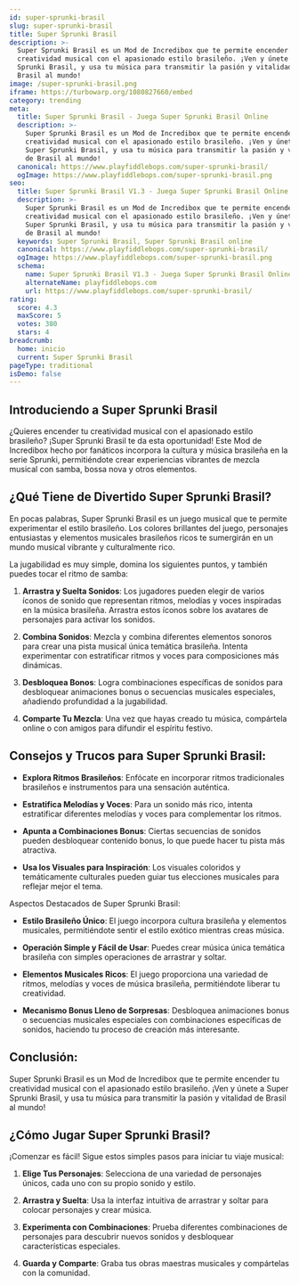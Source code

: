 ```yaml
---
id: super-sprunki-brasil
slug: super-sprunki-brasil
title: Super Sprunki Brasil
description: >-
  Super Sprunki Brasil es un Mod de Incredibox que te permite encender tu
  creatividad musical con el apasionado estilo brasileño. ¡Ven y únete a Super
  Sprunki Brasil, y usa tu música para transmitir la pasión y vitalidad de
  Brasil al mundo!
image: /super-sprunki-brasil.png
iframe: https://turbowarp.org/1080827660/embed
category: trending
meta:
  title: Super Sprunki Brasil - Juega Super Sprunki Brasil Online
  description: >-
    Super Sprunki Brasil es un Mod de Incredibox que te permite encender tu
    creatividad musical con el apasionado estilo brasileño. ¡Ven y únete a
    Super Sprunki Brasil, y usa tu música para transmitir la pasión y vitalidad
    de Brasil al mundo!
  canonical: https://www.playfiddlebops.com/super-sprunki-brasil/
  ogImage: https://www.playfiddlebops.com/super-sprunki-brasil.png
seo:
  title: Super Sprunki Brasil V1.3 - Juega Super Sprunki Brasil Online
  description: >-
    Super Sprunki Brasil es un Mod de Incredibox que te permite encender tu
    creatividad musical con el apasionado estilo brasileño. ¡Ven y únete a
    Super Sprunki Brasil, y usa tu música para transmitir la pasión y vitalidad
    de Brasil al mundo!
  keywords: Super Sprunki Brasil, Super Sprunki Brasil online
  canonical: https://www.playfiddlebops.com/super-sprunki-brasil/
  ogImage: https://www.playfiddlebops.com/super-sprunki-brasil.png
  schema:
    name: Super Sprunki Brasil V1.3 - Juega Super Sprunki Brasil Online
    alternateName: playfiddlebops.com
    url: https://www.playfiddlebops.com/super-sprunki-brasil/
rating:
  score: 4.3
  maxScore: 5
  votes: 380
  stars: 4
breadcrumb:
  home: inicio
  current: Super Sprunki Brasil
pageType: traditional
isDemo: false
---
```


## Introduciendo a Super Sprunki Brasil

¿Quieres encender tu creatividad musical con el apasionado estilo brasileño? ¡Super Sprunki Brasil te da esta oportunidad! Este Mod de Incredibox hecho por fanáticos incorpora la cultura y música brasileña en la serie Sprunki, permitiéndote crear experiencias vibrantes de mezcla musical con samba, bossa nova y otros elementos.

## ¿Qué Tiene de Divertido Super Sprunki Brasil?

En pocas palabras, Super Sprunki Brasil es un juego musical que te permite experimentar el estilo brasileño. Los colores brillantes del juego, personajes entusiastas y elementos musicales brasileños ricos te sumergirán en un mundo musical vibrante y culturalmente rico.

La jugabilidad es muy simple, domina los siguientes puntos, y también puedes tocar el ritmo de samba:

1. **Arrastra y Suelta Sonidos**: Los jugadores pueden elegir de varios íconos de sonido que representan ritmos, melodías y voces inspiradas en la música brasileña. Arrastra estos íconos sobre los avatares de personajes para activar los sonidos.

1. **Combina Sonidos**: Mezcla y combina diferentes elementos sonoros para crear una pista musical única temática brasileña. Intenta experimentar con estratificar ritmos y voces para composiciones más dinámicas.

1. **Desbloquea Bonos**: Logra combinaciones específicas de sonidos para desbloquear animaciones bonus o secuencias musicales especiales, añadiendo profundidad a la jugabilidad.

1. **Comparte Tu Mezcla**: Una vez que hayas creado tu música, compártela online o con amigos para difundir el espíritu festivo.

## Consejos y Trucos para Super Sprunki Brasil:

- **Explora Ritmos Brasileños**: Enfócate en incorporar ritmos tradicionales brasileños e instrumentos para una sensación auténtica.

- **Estratifica Melodías y Voces**: Para un sonido más rico, intenta estratificar diferentes melodías y voces para complementar los ritmos.

- **Apunta a Combinaciones Bonus**: Ciertas secuencias de sonidos pueden desbloquear contenido bonus, lo que puede hacer tu pista más atractiva.

- **Usa los Visuales para Inspiración**: Los visuales coloridos y temáticamente culturales pueden guiar tus elecciones musicales para reflejar mejor el tema.

Aspectos Destacados de Super Sprunki Brasil:

- **Estilo Brasileño Único**: El juego incorpora cultura brasileña y elementos musicales, permitiéndote sentir el estilo exótico mientras creas música.

- **Operación Simple y Fácil de Usar**: Puedes crear música única temática brasileña con simples operaciones de arrastrar y soltar.

- **Elementos Musicales Ricos**: El juego proporciona una variedad de ritmos, melodías y voces de música brasileña, permitiéndote liberar tu creatividad.

- **Mecanismo Bonus Lleno de Sorpresas**: Desbloquea animaciones bonus o secuencias musicales especiales con combinaciones específicas de sonidos, haciendo tu proceso de creación más interesante.

## Conclusión:

Super Sprunki Brasil es un Mod de Incredibox que te permite encender tu creatividad musical con el apasionado estilo brasileño. ¡Ven y únete a Super Sprunki Brasil, y usa tu música para transmitir la pasión y vitalidad de Brasil al mundo!

## ¿Cómo Jugar Super Sprunki Brasil?

¡Comenzar es fácil! Sigue estos simples pasos para iniciar tu viaje musical:

1. **Elige Tus Personajes**: Selecciona de una variedad de personajes únicos, cada uno con su propio sonido y estilo.

1. **Arrastra y Suelta**: Usa la interfaz intuitiva de arrastrar y soltar para colocar personajes y crear música.

1. **Experimenta con Combinaciones**: Prueba diferentes combinaciones de personajes para descubrir nuevos sonidos y desbloquear características especiales.

1. **Guarda y Comparte**: Graba tus obras maestras musicales y compártelas con la comunidad.